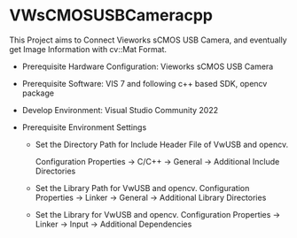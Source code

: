 # VWsCMOSUSBCameracpp

This Project aims to Connect Vieworks sCMOS USB Camera, and eventually get Image Information with cv::Mat Format.
 - Prerequisite Hardware Configuration: Vieworks sCMOS USB Camera
 - Prerequisite Software: VIS 7 and following c++ based SDK, opencv package
 - Develop Environment: Visual Studio Community 2022
 
 - Prerequisite Environment Settings
   - Set the Directory Path for Include Header File of VwUSB and opencv.
     
     Configuration Properties → C/C++ → General → Additional Include Directories
   - Set the Library Path for VwUSB and opencv.
     Configuration Properties → Linker → General → Additional Library Directories
   - Set the Library for VwUSB and opencv.
     Configuration Properties → Linker → Input → Additional Dependencies
